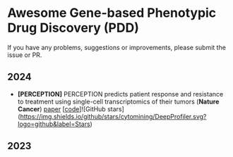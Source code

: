 # Awesome Gene-based Phenotypic Drug Discovery (PDD)

If you have any problems, suggestions or improvements, please submit the issue or PR.

## 2024
- <a name=""></a>**[PERCEPTION]** PERCEPTION predicts patient response and resistance to treatment using single-cell transcriptomics of their tumors (**Nature Cancer**) [paper](https://www.nature.com/articles/s43018-024-00756-7) [[code]([https://github.com/cytomining/DeepProfiler](https://github.com/ruppinlab/PERCEPTION))]![GitHub stars](https://img.shields.io/github/stars/cytomining/DeepProfiler.svg?logo=github&label=Stars)



## 2023

